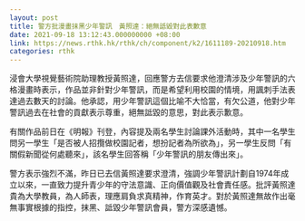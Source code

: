 ```yaml
---
layout: post
title: 警方批漫畫抹黑少年警訊　黃照達：絕無詆毀對此表歉意
date: 2021-09-18 13:12:43.000000000 +08:00
link: https://news.rthk.hk/rthk/ch/component/k2/1611189-20210918.htm
categories: rthk
---
```


浸會大學視覺藝術院助理教授黃照達，回應警方去信要求他澄清涉及少年警訊的六格漫畫時表示，作品並非針對少年警訊，而是希望利用校園的情境，用諷刺手法表達過去數天的討論。他承認，用少年警訊這個比喻不大恰當，有欠公道，他對少年警訊過去在社會的貢獻表示尊重，絕無詆毀的意思，對此表示歉意。

有關作品前日在《明報》刊登，內容提及兩名學生討論課外活動時，其中一名學生問另一學生「是否被人招攬做校園記者，想扮記者為所欲為」，另一學生反問「有關假新聞從何處聽來」，該名學生回答稱「少年警訊的朋友傳出來」。

警方表示強烈不滿，昨日已去信黃照達要求澄清，強調少年警訊計劃自1974年成立以來，一直致力提升青少年的守法意識、正向價值觀及社會責任感。批評黃照達貴為大學教員，為人師表，理應肩負求真精神，作育英才。對於黃照達無故作出毫無事實根據的指控，抹黑、詆毀少年警訊會員，警方深感遺憾。　
